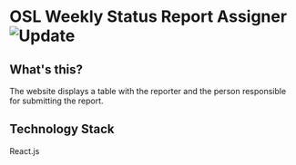 # OSL Weekly Status Report Assigner ![Update](https://img.shields.io/badge/April-2020-blue.svg?longCache=true&style=for-the-badge)

## What's this?

The website displays a table with the reporter and the person responsible for submitting the report.

## Technology Stack

React.js

